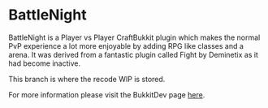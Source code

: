 # BattleNight

BattleNight is a Player vs Player CraftBukkit plugin which makes the normal PvP experience a lot more enjoyable by adding RPG like classes and a arena. It was derived from a fantastic plugin called Fight by Deminetix as it had become inactive.

This branch is where the recode WIP is stored.

For more information please visit the BukkitDev page [here](http://dev.bukkit.org/server-mods/battlenight/ "To BukkitDev").